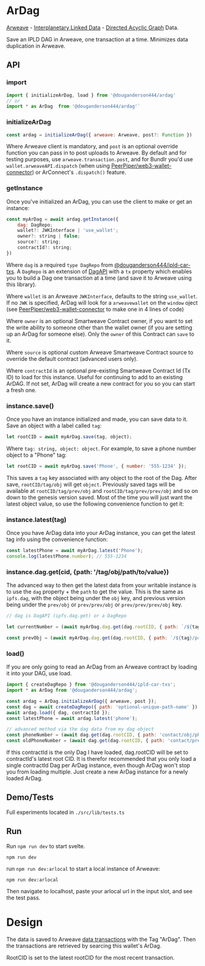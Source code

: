 # ArDag

[Arweave](https://www.arweave.org/) - [Interplanetary Linked Data](https://ipld.io/) - [Directed Acyclic Graph](https://en.wikipedia.org/wiki/Directed_acyclic_graph) Data.

Save an IPLD DAG in Arweave, one transaction at a time. Minimizes data duplication in Arweave.

## API

### import

```js
import { initializeArDag, load } from '@douganderson444/ardag'
// or
import * as ArDag  from '@douganderson444/ardag'`
```

### initializeArDag

```js
const ardag = initializeArDag({ arweave: Arweave, post?: Function })
```

Where Arweave client is mandatory, and `post` is an optional override function you can pass in to post uploads to Arweave. By default and for testing purposes, use `arweave.transaction.post`, and for Bundlr you'd use `wallet.arweaveAPI.dispatch` (when using [PeerPiper/web3-wallet-connector](https://github.com/PeerPiper/web3-wallet-connector)) or ArConnect's `.dispatch()` feature.

### getInstance

Once you've initialized an ArDag, you can use the client to make or get an instance:

```js
const myArDag = await ardag.getInstance({
	dag: DagRepo;
	wallet?: JWKInterface | 'use_wallet';
	owner?: string | false;
	source?: string;
	contractId?: string;
})
```

Where `dag` is a required `type DagRepo` from [@douganderson444/ipld-car-txs](https://github.com/DougAnderson444/ipld-car-txs). A `DagRepo` is an extension of [DagAPI](https://github.com/ipfs/js-ipfs/blob/89aeaf8e25320276391653104981e37a73f29de9/packages/ipfs-core/src/components/dag/index.js#L7) with a `tx` property which enables you to build a Dag one transaction at a time (and save it to Arweave using this library).

Where `wallet` is an Arweave `JWKInterface`, defaults to the string `use_wallet`. If no `JWK` is specified, ArDag will look for a `arweavewallet` on the `window` oject (see [PeerPiper/web3-wallet-connector](https://github.com/PeerPiper/web3-wallet-connector) to make one in 4 lines of code)

Where `owner` is an optional Smartweave Contract owner, if you want to set the write ability to someone other than the wallet owner (if you are setting up an ArDag for someone else). Only the `owner` of this Contract can `save` to it.

Where `source` is optional custom Arweave Smartweave Contract source to override the default contract (advanced users only).

Where `contractId` is an optional pre-existing Smartweave Contract Id (Tx ID) to load for this instance. Useful for continuing to add to an existing ArDAG. If not set, ArDag will create a new contract for you so you can start a fresh one.

### instance.save()

Once you have an instance initialized and made, you can save data to it. Save an object with a label called `tag`:

```js
let rootCID = await myArDag.save(tag, object);
```

Where `tag: string, object: object`. For example, to save a phone number object to a "Phone" tag:

```js
let rootCID = await myArDag.save('Phone', { number: '555-1234' });
```

This saves a `tag` key associated with any object to the root of the Dag. After save, `rootCID/tag/obj` will get `object`. Previously saved tags will be available at `rootCID/tag/prev/obj` and `rootCID/tag/prev/prev/obj` and so on down to the genesis version saved. Most of the time you will just want the latest object value, so use the following convenience function to get it:

### instance.latest(tag)

Once you have ArDag data into your ArDag instance, you can get the latest tag info using the convenience function:

```js
const latestPhone = await myArDag.latest('Phone');
console.log(latestPhone.number); // 555-1234
```

### instance.dag.get(cid, {path: '/tag/obj/path/to/value})

The advanced way to then get the latest data from your writable instance is to use the `dag` property + the `path` to get the value. This is the same as `ipfs.dag`, with the object being under the `obj` key, and previous version being under the `prev/obj` or `prev/prev/obj` or `prev/prev/prev/obj` key.

```js
// dag is DagAPI (ipfs.dag.get) or a DagRepo

let currentNumber = (await myArDag.dag.get(dag.rootCID, { path: `/${tag}/obj/number` })).value;

const prevObj = (await myArDag.dag.get(dag.rootCID, { path: `/${tag}/prev/obj/number` })).value;
```

### load()

If you are only going to read an ArDag from an Arweave contract by loading it into your DAG, use load.

```js
import { createDagRepo } from '@douganderson444/ipld-car-txs';
import * as ArDag from '@douganderson444/ardag';

const ardag = ArDag.initializeArDag({ arweave, post });
const dag = await createDagRepo({ path: 'optional-unique-path-name' }); // DagRepo = ipfs.DagAPI + a tx property from ipld-dag-txs
await ardag.load({ dag, contractId });
const latestPhone = await ardag.latest('phone');

// advanced method via the dag data from my dag object
const phoneNumber = (await dag.get(dag.rootCID, { path: 'contact/obj/phone' })).value;
const oldPhoneNumber = (await dag.get(dag.rootCID, { path: 'contact/prev/obj/phone' })).value;
```

If this contractId is the only Dag I have loaded, dag.rootCID will be set to contractId's latest root CID. It is therefor recommended that you only load a single contractId Dag per ArDag instance, even though ArDag won't stop you from loading multiple. Just create a new ArDag instance for a newly loaded ArDag.

## Demo/Tests

Full experiments located in `./src/lib/tests.ts`

## Run

Run `npm run dev` to start svelte.

`npm run dev`

run `npm run dev:arlocal` to start a local instance of Arweave:

`npm run dev:arlocal`

Then navigate to localhost, paste your arlocal url in the input slot, and see the test pass.

# Design

The data is saved to Arweave [data transactions](https://github.com/ArweaveTeam/arweave-js#create-a-data-transaction) with the Tag "ArDag". Then the transactions are retrieved by searcing this wallet's ArDag.

RootCID is set to the latest rootCID for the most recent transaction.
